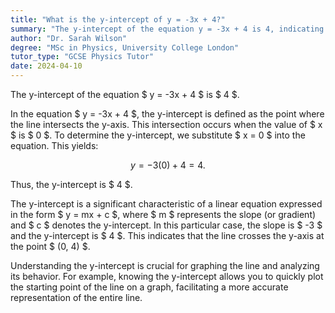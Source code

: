 ```yaml
---
title: "What is the y-intercept of y = -3x + 4?"
summary: "The y-intercept of the equation y = -3x + 4 is 4, indicating that the line crosses the y-axis at the point (0, 4)."
author: "Dr. Sarah Wilson"
degree: "MSc in Physics, University College London"
tutor_type: "GCSE Physics Tutor"
date: 2024-04-10
---
```


The y-intercept of the equation $ y = -3x + 4 $ is $ 4 $.

In the equation $ y = -3x + 4 $, the y-intercept is defined as the point where the line intersects the y-axis. This intersection occurs when the value of $ x $ is $ 0 $. To determine the y-intercept, we substitute $ x = 0 $ into the equation. This yields:

$$
y = -3(0) + 4 = 4.
$$

Thus, the y-intercept is $ 4 $.

The y-intercept is a significant characteristic of a linear equation expressed in the form $ y = mx + c $, where $ m $ represents the slope (or gradient) and $ c $ denotes the y-intercept. In this particular case, the slope is $ -3 $ and the y-intercept is $ 4 $. This indicates that the line crosses the y-axis at the point $ (0, 4) $.

Understanding the y-intercept is crucial for graphing the line and analyzing its behavior. For example, knowing the y-intercept allows you to quickly plot the starting point of the line on a graph, facilitating a more accurate representation of the entire line.
    